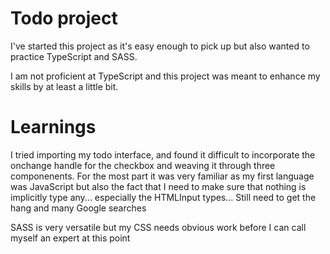 # Todo project

I've started this project as it's easy enough to pick up but also wanted to practice TypeScript and SASS.

I am not proficient at TypeScript and this project was meant to enhance my skills by at least a little bit.

# Learnings

I tried importing my todo interface, and found it difficult to incorporate the onchange handle for the checkbox and weaving it through
three componenents.
For the most part it was very familiar as my first language was JavaScript but also the fact that I need to make sure that nothing is implicitly type any...
especially the HTMLInput types... Still need to get the hang and many Google searches

SASS is very versatile but my CSS needs obvious work before I can call myself an expert at this point
